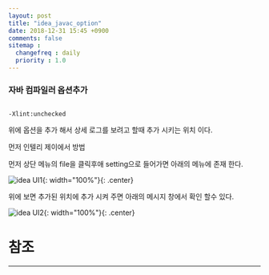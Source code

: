 ```yaml
---
layout: post
title: "idea_javac_option"
date: 2018-12-31 15:45 +0900
comments: false
sitemap :
  changefreq : daily
  priority : 1.0
---
```


### 자바 컴파일러 옵션추가

```

-Xlint:unchecked 

```

위에 옵션을 추가 해서 상세 로그를 보려고 할때 추가 시키는 위치 이다.

먼저 인텔리 제이에서 방법

먼저 상단 메뉴의 file을 클릭후애 setting으로 들어가면 아래의 메뉴에 존재 한다.

![idea UI1](https://sejoung.github.io/images/2018_12_31_01.jpg){: width="100%"}{: .center}

위에 보면 추가된 위치에 추가 시켜 주면 아래의 메시지 창에서 확인 할수 있다.

![idea UI2](https://sejoung.github.io/images/2018_12_31_02.jpg){: width="100%"}{: .center}



# 참조
-----

